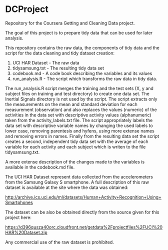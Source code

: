DCProject
=========

Repository for the Coursera Getting and Cleaning Data project.

The goal of this project is to prepare tidy data that can be used for later analysis.

This repository contains the raw data, the components of tidy data and the script for the data cleaning and tidy dataset creation:

1. UCI HAR Dataset - The raw data
2. tidysamsung.txt - The resulting tidy data set
3. codebook.md - A code book describing the variables and its values
4. run_analysis.R - The script which transforms the raw data in tidy data.

The run_analysis.R script merges the training and the test sets (X, y and subject files on training and test directory) to create one data set. The Inertial Signals directory is not used  by the script.
The script extracts only the measurements on the mean and standard deviation for each measurement (observation) and also replaces the values (numeric) of the activities in the data set with descriptive activity values (alphanumeric) taken from the activity_labels.txt file.
The script appropriately labels the data set with descriptive variable names by changing the used labels to lower case, removing parentesis and hyfens, using more extense names and removing errors in names. Finally from the resulting data set the script creates a second, independent tidy data set with the average of each variable for each activity and each subject which is writen to the file tidysamsung.txt.

A more extense description of the changes made to the variables is available in the codebook.md file.

The UCI HAR Dataset represent data collected from the accelerometers from the Samsung Galaxy S smartphone. A full description of this raw dataset is available at the site where the data was obtained: 

http://archive.ics.uci.edu/ml/datasets/Human+Activity+Recognition+Using+Smartphones

The dataset can be also be obtained directly from the source given for this project here:

https://d396qusza40orc.cloudfront.net/getdata%2Fprojectfiles%2FUCI%20HAR%20Dataset.zip

Any commercial use of the raw dataset is prohibited.